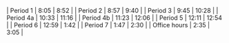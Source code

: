 | Period 1     | 8:05  | 8:52  |
| Period 2     | 8:57  | 9:40  |
| Period 3     | 9:45  | 10:28 |
| Period 4a    | 10:33 | 11:16 |
| Period 4b    | 11:23 | 12:06 |
| Period 5     | 12:11 | 12:54 |
| Period 6     | 12:59 | 1:42  |
| Period 7     | 1:47  | 2:30  |
| Office hours | 2:35  | 3:05  |
